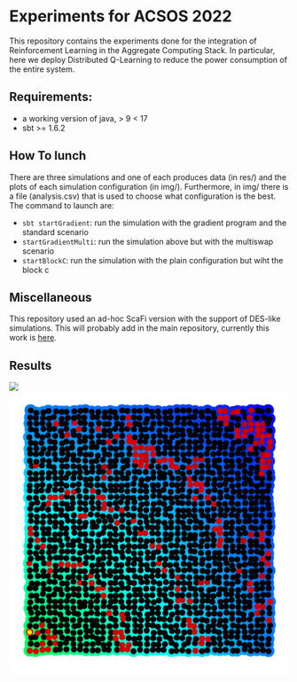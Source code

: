 # Experiments for ACSOS 2022

This repository contains the experiments done for the integration of Reinforcement Learning in the Aggregate Computing Stack. In particular, here we deploy Distributed Q-Learning to reduce the power consumption of the entire system.
## Requirements:
- a working version of java, > 9 < 17
- sbt >= 1.6.2
## How To lunch
There are three simulations and one of each produces data (in res/) and the plots of each simulation configuration (in img/). Furthermore, in img/ there is a file (analysis.csv) that is used to choose what configuration is the best.
The command to launch are:
- ```sbt startGradient```: run the simulation with the gradient program and the standard scenario
- ```startGradientMulti```: run the simulation above but with the multiswap scenario
- ```startBlockC```: run the simulation with the plain configuration but wiht the block c

## Miscellaneous
This repository used an ad-hoc ScaFi version with the support of DES-like simulations.
This will probably add in the main repository, currently this work is [here](https://github.com/cric96/scafi/tree/des-simulator).

## Results

![](resources/expand-pattern.gif)
![](resources/movement-pattern.gif)
